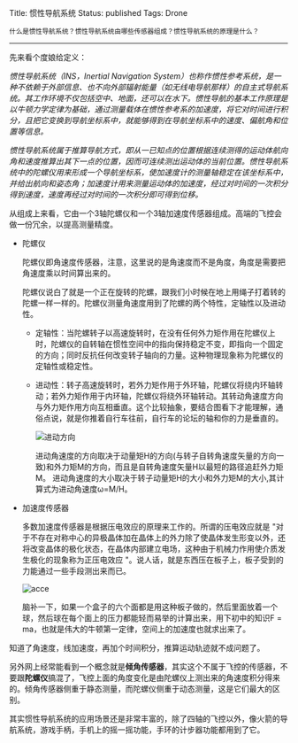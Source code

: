 Title: 惯性导航系统
Status: published
Tags: Drone

    什么是惯性导航系统？惯性导航系统由哪些传感器组成？惯性导航系统的原理是什么？

------

先来看个度娘给定义：

*惯性导航系统（INS，Inertial Navigation  System）也称作惯性参考系统，是一种不依赖于外部信息、也不向外部辐射能量（如无线电导航那样）的自主式导航系统。其工作环境不仅包括空中、地面，还可以在水下。惯性导航的基本工作原理是以牛顿力学定律为基础，通过测量载体在惯性参考系的加速度，将它对时间进行积分，且把它变换到导航坐标系中，就能够得到在导航坐标系中的速度、偏航角和位置等信息。*

*惯性导航系统属于推算导航方式，即从一已知点的位置根据连续测得的运动体航向角和速度推算出其下一点的位置，因而可连续测出运动体的当前位置。惯性导航系统中的陀螺仪用来形成一个导航坐标系，使加速度计的测量轴稳定在该坐标系中，并给出航向和姿态角；加速度计用来测量运动体的加速度，经过对时间的一次积分得到速度，速度再经过对时间的一次积分即可得到位移。*



从组成上来看，它由一个3轴陀螺仪和一个3轴加速度传感器组成。高端的飞控会做一份冗余，以提高测量精度。

- 陀螺仪

  陀螺仪即角速度传感器，注意，这里说的是角速度而不是角度，角度是需要把角速度乘以时间算出来的。

  陀螺仪说白了就是一个正在旋转的陀螺，跟我们小时候在地上用绳子打着转的陀螺一样一样的。陀螺仪测量角速度用到了陀螺的两个特性，定轴性以及进动性。

  - 定轴性：当陀螺转子以高速旋转时，在没有任何外力矩作用在陀螺仪上时，陀螺仪的自转轴在惯性空间中的指向保持稳定不变，即指向一个固定的方向；同时反抗任何改变转子轴向的力量。这种物理现象称为陀螺仪的定轴性或稳定性。
  - 进动性：转子高速旋转时，若外力矩作用于外环轴，陀螺仪将绕内环轴转动；若外力矩作用于内环轴，陀螺仪将绕外环轴转动。其转动角速度方向与外力矩作用方向互相垂直。这个比较抽象，要结合图看下才能理解，通俗点说，就是你推着自行车往前，自行车的论坛的轴和你的力是垂直的。
  
    ![进动方向]({filename}images/2018/11/2018-11-23_gyro.jpg)
    
    进动角速度的方向取决于动量矩H的方向(与转子自转角速度矢量的方向一致)和外力矩M的方向，而且是自转角速度矢量H以最短的路径追赶外力矩M。
    进动角速度的大小取决于转子动量矩H的大小和外力矩M的大小,其计算式为进动角速度ω=M/H。

- 加速度传感器

  多数加速度传感器是根据压电效应的原理来工作的。所谓的压电效应就是 "对于不存在对称中心的异极晶体加在晶体上的外力除了使晶体发生形变以外，还将改变晶体的极化状态，在晶体内部建立电场，这种由于机械力作用使介质发生极化的现象称为正压电效应 "。说人话，就是东西压在板子上，板子受到的力能通过一些手段测出来而已。
  
  ![acce]({filename}images/2018/11/2018-11-23_acc.png)

  脑补一下，如果一个盒子的六个面都是用这种板子做的，然后里面放着一个球，然后球在每个面上的压力都能轻而易举的计算出来，用下初中的知识F = ma，也就是伟大的牛顿第一定律，空间上的加速度也就求出来了。

知道了角速度，线加速度，再加个时间积分，推算运动轨迹就不成问题了。



另外网上经常能看到一个概念就是**倾角传感器**，其实这个不属于飞控的传感器，不要跟**陀螺仪**搞混了，飞控上面的角度变化是由陀螺仪上测出来的角速度积分得来的。倾角传感器侧重于静态测量，而陀螺仪侧重于动态测量，这是它们最大的区别。



其实惯性导航系统的应用场景还是非常丰富的，除了四轴的飞控以外，像火箭的导航系统，游戏手柄，手机上的摇一摇功能，手环的计步器功能都用到了它。